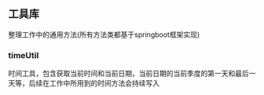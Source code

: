 ## 工具库
整理工作中的通用方法(所有方法类都基于springboot框架实现)
### timeUtil
时间工具，包含获取当前时间和当前日期，当前日期的当前季度的第一天和最后一天等，后续在工作中所用到的时间方法会持续写入
